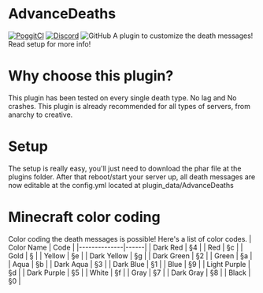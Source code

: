 # AdvanceDeaths
[![PoggitCI](https://poggit.pmmp.io/shield.state/Sudo)](https://poggit.pmmp.io/p/AdvanceDeaths)
[![Discord](https://discordapp.com/api/guilds/717993428423671818/embed.png)](https://discord.gg/ZyUUy57)
![GitHub](https://img.shields.io/github/license/ErikX-PMMP/AdvanceDeaths)
A plugin to customize the death messages!
Read setup for more info!

# Why choose this plugin?
This plugin has been tested on every single death type. No lag and No crashes.
This plugin is already recommended for all types of servers, from anarchy to creative.
# Setup
The setup is really easy, you'll just need to download the phar file at the plugins folder.
After that reboot/start your server up, all death messages are now editable at the config.yml located at plugin_data/AdvanceDeaths


# Minecraft color coding
Color coding the death messages is possible!
Here's a list of color codes.
| Color Name   | Code |
|--------------|------|
| Dark Red     | §4   |
| Red          | §c   |
| Gold         | §    |
| Yellow       | §e   |
| Dark Yellow  | §g   |
| Dark Green   | §2   |
| Green        | §a   |
| Aqua         | §b   |
| Dark Aqua    | §3   |
| Dark Blue    | §1   |
| Blue         | §9   |
| Light Purple | §d   |
| Dark Purple  | §5   |
| White        | §f   |
| Gray         | §7   |
| Dark Gray    | §8   |
| Black        | §0   |
